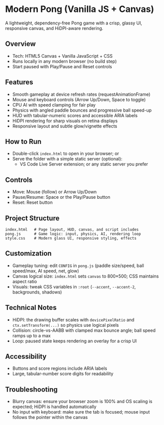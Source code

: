 # Modern Pong (Vanilla JS + Canvas)

A lightweight, dependency-free Pong game with a crisp, glassy UI, responsive canvas, and HiDPI-aware rendering.

## Overview

- Tech: HTML5 Canvas + Vanilla JavaScript + CSS
- Runs locally in any modern browser (no build step)
- Start paused with Play/Pause and Reset controls

## Features

- Smooth gameplay at device refresh rates (requestAnimationFrame)
- Mouse and keyboard controls (Arrow Up/Down, Space to toggle)
- CPU AI with speed clamping for fair play
- Physics with angled paddle bounces and progressive ball speed-up
- HUD with tabular-numeric scores and accessible ARIA labels
- HiDPI rendering for sharp visuals on retina displays
- Responsive layout and subtle glow/vignette effects

## How to Run

- Double-click `index.html` to open in your browser; or
- Serve the folder with a simple static server (optional):
  - VS Code Live Server extension; or any static server you prefer

## Controls

- Move: Mouse (follow) or Arrow Up/Down
- Pause/Resume: Space or the Play/Pause button
- Reset: Reset button

## Project Structure

```
index.html   # Page layout, HUD, canvas, and script includes
pong.js      # Game logic: input, physics, AI, rendering loop
style.css    # Modern glass UI, responsive styling, effects
```

## Customization

- Gameplay tuning: edit `CONFIG` in `pong.js` (paddle size/speed, ball speed/max, AI speed, net, glow)
- Canvas logical size: `index.html` sets `canvas` to 800×500; CSS maintains aspect ratio
- Visuals: tweak CSS variables in `:root` (`--accent`, `--accent-2`, backgrounds, shadows)

## Technical Notes

- HiDPI: the drawing buffer scales with `devicePixelRatio` and `ctx.setTransform(...)` so physics use logical pixels
- Collision: circle-vs-AABB with clamped max bounce angle; ball speed ramps up to a max
- Loop: paused state keeps rendering an overlay for a crisp UI

## Accessibility

- Buttons and score regions include ARIA labels
- Large, tabular-number score digits for readability

## Troubleshooting

- Blurry canvas: ensure your browser zoom is 100% and OS scaling is expected; HiDPI is handled automatically
- No input with keyboard: make sure the tab is focused; mouse input follows the pointer within the canvas
